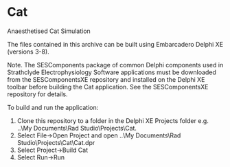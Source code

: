 # Cat
Anaesthetised Cat Simulation

The files contained in this archive can be built using Embarcadero Delphi XE (versions 3-8).

Note. The SESComponents package of common Delphi components used in Strathclyde Electrophysiology Software applications must 
be downloaded from the SESComponentsXE repository and installed on the Delphi XE toolbar before building the Cat application. See the SESComponentsXE repository for details.

To build and run the application:

1) Clone this repository to a folder in the Delphi XE Projects folder e.g. ..\My Documents\Rad Studio\Projects\Cat.<br>
2) Select File->Open Project and open ..\My Documents\Rad Studio\Projects\Cat\Cat.dpr<br>
3) Select Project->Build Cat<br>
4) Select Run->Run<br>
 

